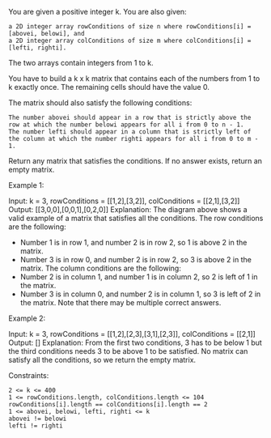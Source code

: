 You are given a positive integer k. You are also given:

    a 2D integer array rowConditions of size n where rowConditions[i] = [abovei, belowi], and
    a 2D integer array colConditions of size m where colConditions[i] = [lefti, righti].

The two arrays contain integers from 1 to k.

You have to build a k x k matrix that contains each of the numbers from 1 to k exactly once. The remaining cells should have the value 0.

The matrix should also satisfy the following conditions:

    The number abovei should appear in a row that is strictly above the row at which the number belowi appears for all i from 0 to n - 1.
    The number lefti should appear in a column that is strictly left of the column at which the number righti appears for all i from 0 to m - 1.

Return any matrix that satisfies the conditions. If no answer exists, return an empty matrix.

Example 1:

Input: k = 3, rowConditions = [[1,2],[3,2]], colConditions = [[2,1],[3,2]]
Output: [[3,0,0],[0,0,1],[0,2,0]]
Explanation: The diagram above shows a valid example of a matrix that satisfies all the conditions.
The row conditions are the following:

- Number 1 is in row 1, and number 2 is in row 2, so 1 is above 2 in the matrix.
- Number 3 is in row 0, and number 2 is in row 2, so 3 is above 2 in the matrix.
  The column conditions are the following:
- Number 2 is in column 1, and number 1 is in column 2, so 2 is left of 1 in the matrix.
- Number 3 is in column 0, and number 2 is in column 1, so 3 is left of 2 in the matrix.
  Note that there may be multiple correct answers.

Example 2:

Input: k = 3, rowConditions = [[1,2],[2,3],[3,1],[2,3]], colConditions = [[2,1]]
Output: []
Explanation: From the first two conditions, 3 has to be below 1 but the third conditions needs 3 to be above 1 to be satisfied.
No matrix can satisfy all the conditions, so we return the empty matrix.

Constraints:

    2 <= k <= 400
    1 <= rowConditions.length, colConditions.length <= 104
    rowConditions[i].length == colConditions[i].length == 2
    1 <= abovei, belowi, lefti, righti <= k
    abovei != belowi
    lefti != righti
